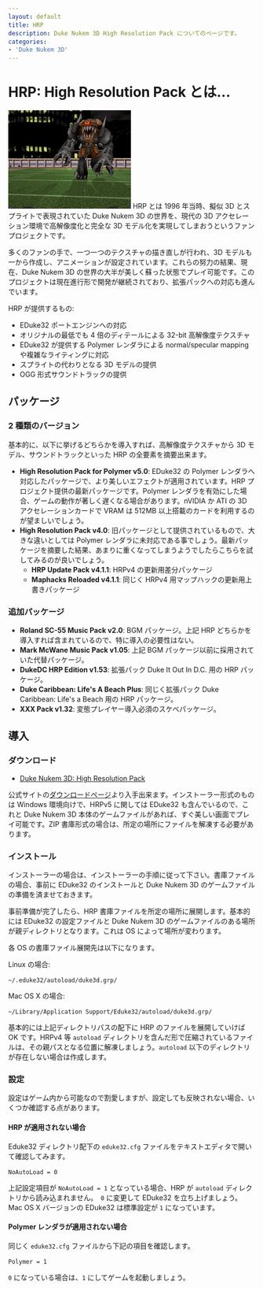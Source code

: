 ```yaml
---
layout: default
title: HRP
description: Duke Nukem 3D High Resolution Pack についてのページです。
categories:
- 'Duke Nukem 3D'
---
```


HRP: High Resolution Pack とは...
=================================

![PolymerHRP で蘇った Cycloid Emperor](./images/duke3d-hrp.jpg)
HRP とは 1996 年当時、擬似 3D とスプライトで表現されていた Duke Nukem 3D の世界を、現代の 3D アクセレーション環境で高解像度化と完全な 3D モデル化を実現してしまおうというファンプロジェクトです。

多くのファンの手で、一つ一つのテクスチャの描き直しが行われ、3D モデルも一から作成し、アニメーションが設定されています。これらの努力の結果、現在、Duke Nukem 3D の世界の大半が美しく蘇った状態でプレイ可能です。このプロジェクトは現在進行形で開発が継続されており、拡張パックへの対応も進んでいます。

HRP が提供するもの:

* EDuke32 ポートエンジンへの対応
* オリジナルの最低でも 4 倍のディテールによる 32-bit 高解像度テクスチャ
* EDuke32 が提供する Polymer レンダラによる normal/specular mapping や複雑なライティングに対応
* スプライトの代わりとなる 3D モデルの提供
* OGG 形式サウンドトラックの提供

パッケージ
----------

### 2 種類のバージョン

基本的に、以下に挙げるどちらかを導入すれば、高解像度テクスチャから 3D モデル、サウンドトラックといった HRP の全要素を摘要出来ます。

* **High Resolution Pack for Polymer v5.0**: EDuke32 の Polymer レンダラへ対応したパッケージで、より美しいエフェクトが適用されています。HRP プロジェクト提供の最新パッケージです。Polymer レンダラを有効にした場合、ゲームの動作が著しく遅くなる場合があります。nVIDIA か ATI の 3D アクセレーションカードで VRAM は 512MB 以上搭載のカードを利用するのが望ましいでしょう。
* **High Resolution Pack v4.0**: 旧パッケージとして提供されているもので、大きな違いとしては Polymer レンダラに未対応である事でしょう。最新パッケージを摘要した結果、あまりに重くなってしまうようでしたらこちらを試してみるのが良いでしょう。
    * **HRP Update Pack v4.1.1**: HRPv4 の更新用差分パッケージ
    * **Maphacks Reloaded v4.1.1**: 同じく HRPv4 用マップハックの更新用上書きパッケージ

### 追加パッケージ

* **Roland SC-55 Music Pack v2.0**: BGM パッケージ。上記 HRP どちらかを導入すれば含まれているので、特に導入の必要性はない。
* **Mark McWane Music Pack v1.05**: 上記 BGM パッケージ以前に採用されていた代替パッケージ。
* **DukeDC HRP Edition v1.53**: 拡張パック Duke It Out In D.C. 用の HRP パッケージ。
* **Duke Caribbean: Life's A Beach Plus**: 同じく拡張パック Duke Caribbean: Life's a Beach 用の HRP パッケージ。
* **XXX Pack v1.32**: 変態プレイヤー導入必須のスケベパッケージ。

導入
----

### ダウンロード

* [Duke Nukem 3D: High Resolution Pack](http://hrp.duke4.net/)

公式サイトの[ダウンロードページ](http://hrp.duke4.net/download.php)より入手出来ます。インストーラー形式のものは Windows 環境向けで、HRPv5 に関しては EDuke32 も含んでいるので、これと Duke Nukem 3D 本体のゲームファイルがあれば、すぐ美しい画面でプレイ可能です。ZIP 書庫形式の場合は、所定の場所にファイルを解凍する必要があります。

### インストール

インストーラーの場合は、インストーラーの手順に従って下さい。書庫ファイルの場合、事前に EDuke32 のインストールと Duke Nukem 3D のゲームファイルの準備を済ませておきます。

事前準備が完了したら、HRP 書庫ファイルを所定の場所に展開します。基本的には EDuke32 の設定ファイルと Duke Nukem 3D のゲームファイルのある場所が親ディレクトリとなります。これは OS によって場所が変わります。

各 OS の書庫ファイル展開先は以下になります。

Linux の場合:

    ~/.eduke32/autoload/duke3d.grp/

Mac OS X の場合:

    ~/Library/Application Support/Eduke32/autoload/duke3d.grp/

基本的には上記ディレクトリパスの配下に HRP のファイルを展開していけば OK です。HRPv4 等 `autoload` ディレクトリを含んだ形で圧縮されているファイルは、その親パスとなる位置に解凍しましょう。`autoload` 以下のディレクトリが存在しない場合は作成します。

### 設定

設定はゲーム内から可能なので割愛しますが、設定しても反映されない場合、いくつか確認する点があります。

#### HRP が適用されない場合

Eduke32 ディレクトリ配下の `eduke32.cfg` ファイルをテキストエディタで開いて確認してみます。

    NoAutoLoad = 0

上記設定項目が `NoAutoLoad = 1` となっている場合、HRP が `autoload` ディレクトリから読み込まれません。　`0` に変更して EDuke32 を立ち上げましょう。Mac OS X バージョンの EDuke32 は標準設定が `1` になっています。

#### Polymer レンダラが適用されない場合

同じく `eduke32.cfg` ファイルから下記の項目を確認します。

    Polymer = 1

`0` になっている場合は、`1` にしてゲームを起動しましょう。

